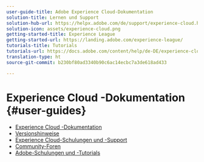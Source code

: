 ```yaml
---
user-guide-title: Adobe Experience Cloud-Dokumentation
solution-title: Lernen und Support
solution-hub-url: https://helpx.adobe.com/de/support/experience-cloud.html
solution-icon: assets/experience-cloud.png
getting-started-title: Experience League
getting-started-url: https://landing.adobe.com/experience-league/
tutorials-title: Tutorials
tutorials-url: https://docs.adobe.com/content/help/de-DE/experience-cloud/tutorials/home.translate.html
translation-type: ht
source-git-commit: b230bf80ad3340b90c6ac14ecbc7a3de618ad433

---
```



# Experience Cloud -Dokumentation {#user-guides}

+ [Experience Cloud -Dokumentation](home.md)
+ [Versionshinweise](https://docs.adobe.com/content/help/de-DE/release-notes/experience-cloud/current.html)
+ [Experience Cloud-Schulungen und -Support](https://helpx.adobe.com/de/support/experience-cloud.html)
+ [Community-Foren](https://forums.adobe.com/community/experience-cloud/)
+ [Adobe-Schulungen und -Tutorials](https://helpx.adobe.com/de/learning.html?promoid=KAUDK)

<!--
+ [About Moving to Experience League](/help/landing-user-guides/experience-league-preview.md)
-->